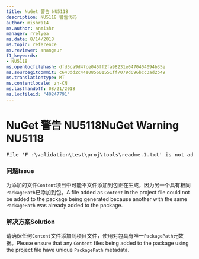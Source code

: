 ```yaml
---
title: NuGet 警告 NU5118
description: NU5118 警告代码
author: mishra14
ms.author: anmishr
manager: rrelyea
ms.date: 8/14/2018
ms.topic: reference
ms.reviewer: anangaur
f1_keywords:
- NU5118
ms.openlocfilehash: dfd5ca9d47ce045ff2fa98231e0470404094b35e
ms.sourcegitcommit: c643dd2c44e085601551ff7079d696bcc3ad2b49
ms.translationtype: MT
ms.contentlocale: zh-CN
ms.lasthandoff: 08/21/2018
ms.locfileid: "40247791"
---
```

# <a name="nuget-warning-nu5118"></a><span data-ttu-id="8768e-103">NuGet 警告 NU5118</span><span class="sxs-lookup"><span data-stu-id="8768e-103">NuGet Warning NU5118</span></span>
<pre>File 'F :\validation\test\proj\tools\readme.1.txt' is not added because the package already contains file 'tools\readme.txt'</pre>

### <a name="issue"></a><span data-ttu-id="8768e-104">问题</span><span class="sxs-lookup"><span data-stu-id="8768e-104">Issue</span></span>

<span data-ttu-id="8768e-105">为添加的文件`Content`项目中可能不文件添加到包正在生成，因为另一个具有相同`PackagePath`已添加到包。</span><span class="sxs-lookup"><span data-stu-id="8768e-105">A file added as `Content` in the project file could not be added to the package being generated because another with the same `PackagePath` was already added to the package.</span></span>


### <a name="solution"></a><span data-ttu-id="8768e-106">解决方案</span><span class="sxs-lookup"><span data-stu-id="8768e-106">Solution</span></span>

<span data-ttu-id="8768e-107">请确保任何`Content`文件添加到项目文件，使用对包具有唯一`PackagePath`元数据。</span><span class="sxs-lookup"><span data-stu-id="8768e-107">Please ensure that any `Content` files being added to the package using the project file have unique `PackagePath` metadata.</span></span>

